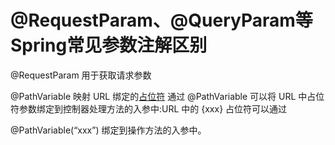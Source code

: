 # @RequestParam、@QueryParam等Spring常见参数注解区别

@RequestParam 用于获取请求参数

@PathVariable 映射 URL 绑定的[占位符](https://so.csdn.net/so/search?q=占位符&spm=1001.2101.3001.7020)
通过 @PathVariable 可以将 URL 中占位符参数绑定到控制器处理方法的入参中:URL 中的 {xxx} 占位符可以通过

@PathVariable(“xxx”) 绑定到操作方法的入参中。